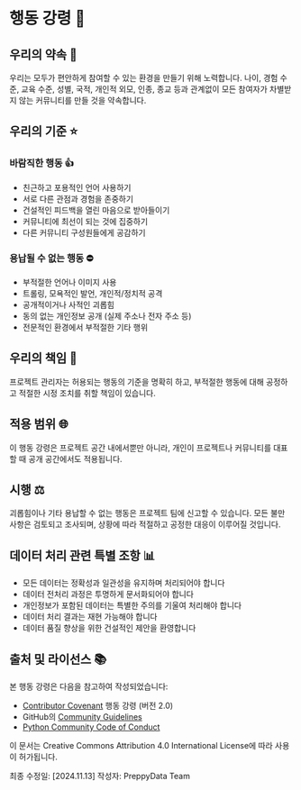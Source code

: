 # 행동 강령 📜

## 우리의 약속 🤝

우리는 모두가 편안하게 참여할 수 있는 환경을 만들기 위해 노력합니다. 나이, 경험 수준, 교육 수준, 성별, 국적, 개인적 외모, 인종, 종교 등과 관계없이 모든 참여자가 차별받지 않는 커뮤니티를 만들 것을 약속합니다.

## 우리의 기준 ⭐

### 바람직한 행동 👍
* 친근하고 포용적인 언어 사용하기
* 서로 다른 관점과 경험을 존중하기
* 건설적인 피드백을 열린 마음으로 받아들이기
* 커뮤니티에 최선이 되는 것에 집중하기
* 다른 커뮤니티 구성원들에게 공감하기

### 용납될 수 없는 행동 ⛔
* 부적절한 언어나 이미지 사용
* 트롤링, 모욕적인 발언, 개인적/정치적 공격
* 공개적이거나 사적인 괴롭힘
* 동의 없는 개인정보 공개 (실제 주소나 전자 주소 등)
* 전문적인 환경에서 부적절한 기타 행위

## 우리의 책임 💪

프로젝트 관리자는 허용되는 행동의 기준을 명확히 하고, 부적절한 행동에 대해 공정하고 적절한 시정 조치를 취할 책임이 있습니다.

## 적용 범위 🌐

이 행동 강령은 프로젝트 공간 내에서뿐만 아니라, 개인이 프로젝트나 커뮤니티를 대표할 때 공개 공간에서도 적용됩니다.

## 시행 ⚖️

괴롭힘이나 기타 용납할 수 없는 행동은 프로젝트 팀에 신고할 수 있습니다. 모든 불만 사항은 검토되고 조사되며, 상황에 따라 적절하고 공정한 대응이 이루어질 것입니다.

## 데이터 처리 관련 특별 조항 📊

* 모든 데이터는 정확성과 일관성을 유지하며 처리되어야 합니다
* 데이터 전처리 과정은 투명하게 문서화되어야 합니다
* 개인정보가 포함된 데이터는 특별한 주의를 기울여 처리해야 합니다
* 데이터 처리 결과는 재현 가능해야 합니다
* 데이터 품질 향상을 위한 건설적인 제안을 환영합니다

## 출처 및 라이선스 📚

본 행동 강령은 다음을 참고하여 작성되었습니다:

* [Contributor Covenant](https://www.contributor-covenant.org/) 행동 강령 (버전 2.0)
* GitHub의 [Community Guidelines](https://docs.github.com/ko/site-policy/github-terms/github-community-guidelines)
* [Python Community Code of Conduct](https://www.python.org/psf/conduct/)

이 문서는 Creative Commons Attribution 4.0 International License에 따라 사용이 허가됩니다.

최종 수정일: [2024.11.13]
작성자: PreppyData Team